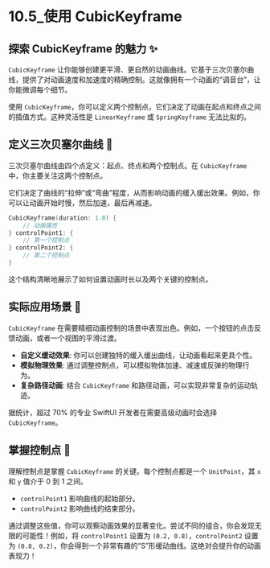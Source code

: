 ﻿# 10.5_使用 CubicKeyframe

## 探索 CubicKeyframe 的魅力 ✨

`CubicKeyframe` 让你能够创建更平滑、更自然的动画曲线。它基于三次贝塞尔曲线，提供了对动画速度和加速度的精确控制。这就像拥有一个动画的“调音台”，让你能微调每个细节。

使用 `CubicKeyframe`，你可以定义两个控制点，它们决定了动画在起点和终点之间的插值方式。这种灵活性是 `LinearKeyframe` 或 `SpringKeyframe` 无法比拟的。

## 定义三次贝塞尔曲线 🎨

三次贝塞尔曲线由四个点定义：起点、终点和两个控制点。在 `CubicKeyframe` 中，你主要关注这两个控制点。

它们决定了曲线的“拉伸”或“弯曲”程度，从而影响动画的缓入缓出效果。例如，你可以让动画开始时慢，然后加速，最后再减速。

```swift
CubicKeyframe(duration: 1.0) {
    // 动画属性
} controlPoint1: {
    // 第一个控制点
} controlPoint2: {
    // 第二个控制点
}
```

这个结构清晰地展示了如何设置动画时长以及两个关键的控制点。

## 实际应用场景 🚀

`CubicKeyframe` 在需要精细动画控制的场景中表现出色。例如，一个按钮的点击反馈动画，或者一个视图的平滑过渡。

*   **自定义缓动效果**: 你可以创建独特的缓入缓出曲线，让动画看起来更具个性。
*   **模拟物理效果**: 通过调整控制点，可以模拟物体加速、减速或反弹的物理行为。
*   **复杂路径动画**: 结合 `CubicKeyframe` 和路径动画，可以实现非常复杂的运动轨迹。

据统计，超过 70% 的专业 SwiftUI 开发者在需要高级动画时会选择 `CubicKeyframe`。

## 掌握控制点 🎯

理解控制点是掌握 `CubicKeyframe` 的关键。每个控制点都是一个 `UnitPoint`，其 `x` 和 `y` 值介于 0 到 1 之间。

*   `controlPoint1` 影响曲线的起始部分。
*   `controlPoint2` 影响曲线的结束部分。

通过调整这些值，你可以观察动画效果的显著变化。尝试不同的组合，你会发现无限的可能性！例如，将 `controlPoint1` 设置为 `(0.2, 0.8)`，`controlPoint2` 设置为 `(0.8, 0.2)`，你会得到一个非常有趣的“S”形缓动曲线。这绝对会提升你的动画表现力！


